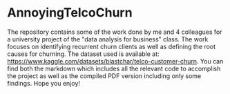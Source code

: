 # AnnoyingTelcoChurn
The repository contains some of the work done by me and 4 colleagues for a university project of the "data analysis for business" class. The work focuses on identifying recurrent churn clients as well as defining the root causes for churning.
The dataset used is available at: https://www.kaggle.com/datasets/blastchar/telco-customer-churn. You can find both the markdown which includes all the relevant code to accomplish the project as well as the compiled PDF version including only some findings.
Hope you enjoy!
